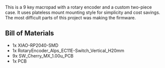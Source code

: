 This is a 9 key macropad with a rotary encoder and a custom two-piece case. It uses plateless mount mounting style for simplicity and cost savings. The most difficult parts of this project was making the firmware.

## Bill of Materials
- 1x XIAO-RP2040-SMD
- 1x RotaryEncoder_Alps_EC11E-Switch_Vertical_H20mm
- 9x SW_Cherry_MX_1.00u_PCB
- 1x PCB
